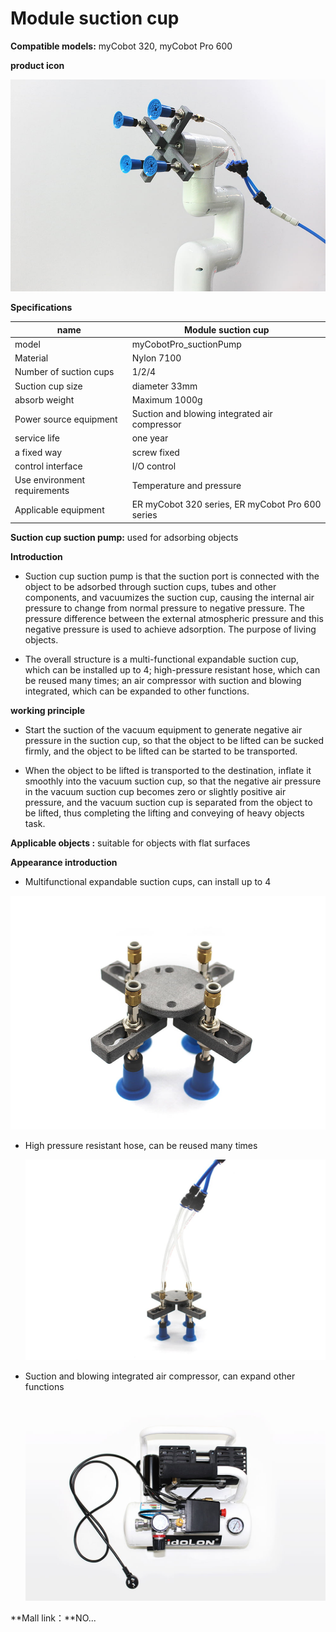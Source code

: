 # **Module suction cup**

**Compatible models:** myCobot 320, myCobot Pro 600

**product icon**

![pi](../../../resourse/2-serialproduct/IMG_8392.jpg)

**Specifications**

| **name**                     | **Module suction cup**                           |
| ---------------------------- | ------------------------------------------------ |
| model                        | myCobotPro_suctionPump                           |
| Material                     | Nylon 7100                                       |
| Number of suction cups       | 1/2/4                                            |
| Suction cup size             | diameter 33mm                                    |
| absorb weight                | Maximum 1000g                                    |
| Power source equipment       | Suction and blowing integrated air compressor    |
| service life                 | one year                                         |
| a fixed way                  | screw fixed                                      |
| control interface            | I/O control                                      |
| Use environment requirements | Temperature and pressure                         |
| Applicable equipment         | ER myCobot 320 series, ER myCobot Pro 600 series |

**Suction cup suction pump:** used for adsorbing objects

**Introduction**

- Suction cup suction pump is that the suction port is connected with the object to be adsorbed through suction cups, tubes and other components, and vacuumizes the suction cup, causing the internal air pressure to change from normal pressure to negative pressure. The pressure difference between the external atmospheric pressure and this negative pressure is used to achieve adsorption. The purpose of living objects.

- The overall structure is a multi-functional expandable suction cup, which can be installed up to 4; high-pressure resistant hose, which can be reused many times; an air compressor with suction and blowing integrated, which can be expanded to other functions.

**working principle**

- Start the suction of the vacuum equipment to generate negative air pressure in the suction cup, so that the object to be lifted can be sucked firmly, and the object to be lifted can be started to be transported.

- When the object to be lifted is transported to the destination, inflate it smoothly into the vacuum suction cup, so that the negative air pressure in the vacuum suction cup becomes zero or slightly positive air pressure, and the vacuum suction cup is separated from the object to be lifted, thus completing the lifting and conveying of heavy objects task.

**Applicable objects :** suitable for objects with flat surfaces

**Appearance introduction**

- Multifunctional expandable suction cups, can install up to 4

![pi](../../../resourse/2-serialproduct/IMG_8238.jpg)

- High pressure resistant hose, can be reused many times

  ![pi](../../../resourse/2-serialproduct/IMG_8264.jpg)

- Suction and blowing integrated air compressor, can expand other functions

  ![pi](../../../resourse/2-serialproduct/IMG_8000.jpg)

**Mall link：**NO...
